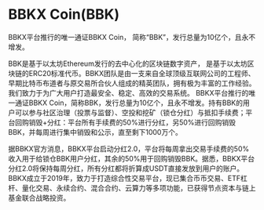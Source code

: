 # 

# BBKX Coin(BBK)

BBKX平台推行的唯一通证BBKX Coin， 简称“BBK”，发行总量为10亿个，且永不增发。

 BBK是基于以太坊Ethereum发行的去中心化的区块链数字资产， 是基于以太坊区块链的ERC20标准代币。BBKX团队是由一支来自全球顶级互联网公司的工程师、早期比特币布道者与原交易所合伙人组成的精英团队，拥有极为丰富的工作经验。我们致力于为广大用户打造最安全、稳定、高效的交易系统。 BBKX平台推行的唯一通证BBKX Coin，简称BBK，发行总量为10亿个，且永不增发。持有BBK的用户可以参与社区治理（投票与监督）、空投和挖矿（锁仓分红）与抵扣手续费；平台回购销毁+分红：平台所有手续费的50%进行分红，另50%进行回购销毁BBK，并每周进行集中销毁和公示，直至剩下1000万个。

据BBKX官方消息，BBKX平台启动分红2.0，平台将每周拿出交易手续费的50%收入用于给锁仓BBK用户分红，其余的50%用于回购销毁BBK。据悉，BBKX平台分红2.0将保持每周分红，所有分红都将折算成USDT直接发放到用户的账户。 BBKX成立于2019年，致力于打造综合性交易平台，现已集合币币交易、ETF杠杆、量化交易、永续合约、混合合约、云算力等多项功能，已获得节点资本与链上基金联合战略投资。

